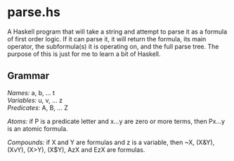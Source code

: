 parse.hs
========

A Haskell program that will take a string and attempt to parse it as a formula of first order logic.  If it can parse it, it will return the formula, its main operator, the subformula(s) it is operating on, and the full parse tree. The purpose of this is just for me to learn a bit of Haskell.

Grammar
-------

*Names:* a, b, ... t  
*Variables:* u, v, ... z  
*Predicates:* A, B, ... Z  

*Atoms:* if P is a predicate letter and x...y are zero or more terms, then Px...y is an atomic formula.

*Compounds:* if X and Y are formulas and z is a variable, then ~X, (X&Y), (XvY), (X>Y), (X$Y), AzX and EzX are formulas.
